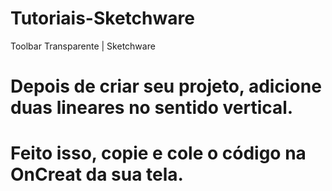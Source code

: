 # Tutoriais-Sketchware
Toolbar Transparente | Sketchware
<h1> Depois de criar seu projeto, adicione duas
lineares no sentido vertical. </h1>
<h1> Feito isso, copie e cole o código na OnCreat da sua tela. </h1>
 
